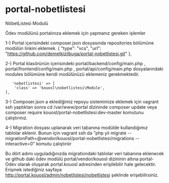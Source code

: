 # portal-nobetlistesi
NöbetListesi Modulü



Ödev modülünü portalınıza eklemek için yapmanız gereken işlemler

1-) Portal içerisindeki composer.json dosyasında repositories bölümüne modülün linkini eklemek.
        {
            "type": "vcs",
            "url": "https://github.com/demetkizilbuga/portal-nobetlistesi.git"
        },
        
2-) Portal klasörünün içerisindeki portal/backend/config/main.php , portal/frontend/config/main.php , portal/api/config/main.php dosyalarındaki modules bölümüne kendi modülünüzü eklemeniz gerekmektedir.       

       'nobetlistesi' => [
        'class' => 'kouosl\nobetlistesi\Module',
    ],
    
 3-) Composer.json a eklediğimiz repoyu sistemimize eklemek için vagrant ssh yaptıktan sonra cd /var/www/portal dizininde composer update veya composer require kouosl/portal-nobetlistesi:dev-master komutunu çalıştırınız.

 4-) Migration dosyası uplanarak veri tabanına modülde kullandığımız tablolar eklenir. Bunun için vagrant ssh da "php yii migrate --migrationPath=@vendor/kouosl/portal-nobetlistesi/migrations --interactive=0" komutu çalıştırılır
 
 
Bu dört adımı uyguladığınızda migrationdaki tablolar veri tabanına eklenecek ve github daki ödev modülü portal/vendor/kouosl dizininin altına portal-Odev olarak oluşarak portal.kouosl adresinden erişilebilir hale gelecektir. Erişmek istediğiniz sayfaya http://portal.kouosl/admin/nobetlistesi/nobetlistesi şeklinde erişebilirsiniz.

